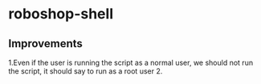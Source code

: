 # roboshop-shell

## Improvements

1.Even if the user is running the script as a normal user, we should not run the script, it should say to run as a root user
2. 
